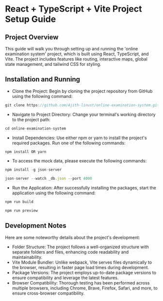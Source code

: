 # React + TypeScript + Vite Project Setup Guide

## Project Overview

This guide will walk you through setting up and running the 'online examination system' project, which is built using React, TypeScript, and Vite. The project includes features like routing, interactive maps, global state management, and tailwind CSS for styling.

## Installation and Running

- Clone the Project: Begin by cloning the project repository from GitHub using the following command:
```js
git clone https://github.com/Ajith-linust/online-examination-system.git
```
- Navigate to Project Directory: Change your terminal's working directory to the project path:
```js
cd online-examination-system
```
- Install Dependencies: Use either npm or yarn to install the project's required packages. Run one of the following commands:
```js
npm install OR yarn
```
- To access the mock data, please execute the following commands:
```js
npm install -g json-server
```
```js
json-server --watch _db.json --port 4000
```
- Run the Application: After successfully installing the packages, start the application using the following command:
```js
npm run build
```
```js
npm run preview
```

## Development Notes

Here are some noteworthy details about the project's development:

- Folder Structure: The project follows a well-organized structure with separate folders and files, enhancing code readability and maintainability.
- Vite Module Bundler: Unlike webpack, Vite serves files dynamically to the browser, resulting in faster page load times during development.
- Package Versions: The project employs up-to-date package versions to ensure compatibility and leverage the latest features.
- Browser Compatibility: Thorough testing has been performed across multiple browsers, including Chrome, Brave, Firefox, Safari, and more, to ensure cross-browser compatibility.
